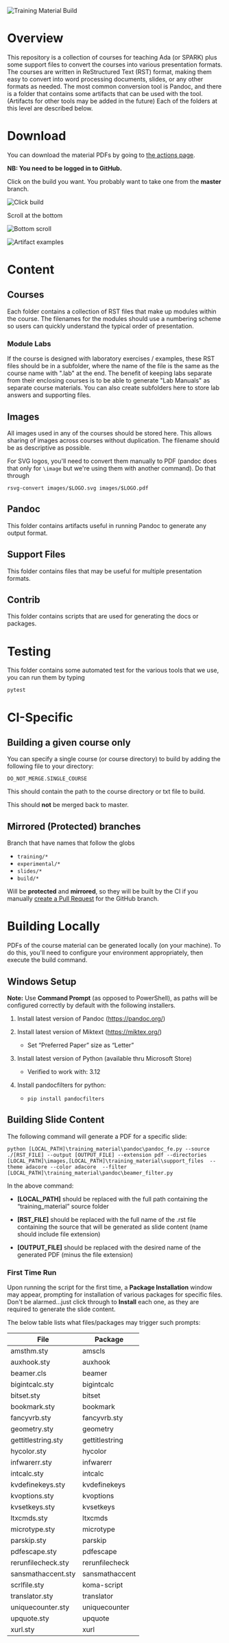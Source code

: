 ![Training Material Build](https://github.com/adacore/training_material/workflows/CI/badge.svg)

# Overview

This repository is a collection of courses for teaching Ada (or SPARK) plus some
support files to convert the courses into various presentation formats. The
courses are written in ReStructured Text (RST) format, making them easy to
convert into word processing documents, slides, or any other formats as needed.
The most common conversion tool is Pandoc, and there is a folder that contains
some artifacts that can be used with the tool. (Artifacts for other tools
may be added in the future) Each of the folders at this level are described
below.

# Download

You can download the material PDFs by going to [the actions page](http://github.com/adacore/training_material/actions).

**NB: You need to be logged in to GitHub.**

Click on the build you want. You probably want to take one from the **master** branch.

![Click build](images/github/artifacts_1.png)

Scroll at the bottom

![Bottom scroll](images/github/artifacts_2.png)

![Artifact examples](images/github/artifacts_3.png)

# Content

## Courses

Each folder contains a collection of RST files that make up modules within
the course. The filenames for the modules should use a numbering scheme so
users can quickly understand the typical order of presentation. 

### Module Labs

If the course is designed with laboratory exercises / examples, these RST
files should be in a subfolder, where the name of the file is the same as the
course name with ".lab" at the end. The benefit of keeping labs separate from
their enclosing courses is to be able to generate "Lab Manuals" as separate
course materials. You can also create subfolders here to store lab answers
and supporting files.

## Images

All images used in any of the courses should be stored here. This allows
sharing of images across courses without duplication. The filename should be
as descriptive as possible.

For SVG logos, you'll need to convert them manually to PDF (pandoc does that only
for `\image` but we're using them with another command). Do that through

`rsvg-convert images/$LOGO.svg images/$LOGO.pdf`

## Pandoc

This folder contains artifacts useful in running Pandoc to generate any output
format.

## Support Files

This folder contains files that may be useful for multiple presentation formats.

## Contrib

This folder contains scripts that are used for generating the docs or packages.

# Testing

This folder contains some automated test for the various tools that we use, you can run them by typing

```
pytest
```

# CI-Specific

## Building a given course only

You can specify a single course (or course directory) to build by adding the following
file to your directory:

`DO_NOT_MERGE.SINGLE_COURSE`

This should contain the path to the course directory or txt file to build.

This should **not** be merged back to master.

## Mirrored (Protected) branches

Branch that have names that follow the globs

- `training/*`
- `experimental/*`
- `slides/*`
- `build/*`

Will be **protected** and **mirrored**, so they will be built by the CI if you manually
[create a Pull Request](https://github.com/AdaCore/training_material/compare) for the GitHub branch.

# Building Locally

PDFs of the course material can be generated locally (on your machine). To do this, you'll need to configure your environment appropriately, then execute the build command.

## Windows Setup

**Note:** Use **Command Prompt** (as opposed to PowerShell), as paths will be configured correctly by default with the following installers.

1. Install latest version of Pandoc (https://pandoc.org/)

2. Install latest version of Miktext (https://miktex.org/)
    * Set “Preferred Paper” size as “Letter”

3. Install latest version of Python (available thru Microsoft Store)
    * Verified to work with: 3.12

4. Install pandocfilters for python:
    * `pip install pandocfilters`

## Building Slide Content

The following command will generate a PDF for a specific slide:

```
python [LOCAL_PATH]\training_material\pandoc\pandoc_fe.py --source ./[RST_FILE] --output [OUTPUT_FILE] --extension pdf --directories [LOCAL_PATH]\images,[LOCAL_PATH]\training_material\support_files  --theme adacore --color adacore  --filter [LOCAL_PATH]\training_material\pandoc\beamer_filter.py
```

In the above command:

* **[LOCAL_PATH]** should be replaced with the full path containing the “training_material” source folder

* **[RST_FILE]** should be replaced with the full name of the .rst file containing the source that will be generated as slide content (name should include file extension)

* **[OUTPUT_FILE]** should be replaced with the desired name of the generated PDF (minus the file extension)

### First Time Run

Upon running the script for the first time, a **Package Installation** window may appear, prompting for installation of various packages for specific files. Don't be alarmed...just click through to **Install** each one, as they are required to generate the slide content.

The below table lists what files/packages may trigger such prompts:

| File               | Package        |
| ------------------ | -------------- |
| amsthm.sty         | amscls         |
| auxhook.sty        | auxhook        |
| beamer.cls         | beamer         |
| bigintcalc.sty     | bigintcalc     |
| bitset.sty         | bitset         |
| bookmark.sty       | bookmark       |
| fancyvrb.sty       | fancyvrb.sty   |
| geometry.sty       | geometry       |
| gettitlestring.sty | gettitlestring |
| hycolor.sty        | hycolor        |
| infwarerr.sty      | infwarerr      |
| intcalc.sty        | intcalc        |
| kvdefinekeys.sty   | kvdefinekeys   |
| kvoptions.sty      | kvoptions      |
| kvsetkeys.sty      | kvsetkeys      |
| ltxcmds.sty        | ltxcmds        |
| microtype.sty      | microtype      |
| parskip.sty        | parskip        |
| pdfescape.sty      | pdfescape      |
| rerunfilecheck.sty | rerunfilecheck |
| sansmathaccent.sty | sansmathaccent |
| scrlfile.sty       | koma-script    |
| translator.sty     | translator     |
| uniquecounter.sty  | uniquecounter  |
| upquote.sty        | upquote        |
| xurl.sty           | xurl           |
